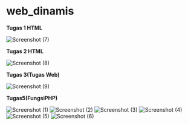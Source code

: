 # web_dinamis
**Tugas 1 HTML**

![Screenshot (7)](https://user-images.githubusercontent.com/73802193/100568788-c00b9a80-32fe-11eb-8148-79a2a715ec42.png)

**Tugas 2 HTML**

![Screenshot (8)](https://user-images.githubusercontent.com/73802193/100569290-28a74700-3300-11eb-8220-066399bfa00b.png)

**Tugas 3(Tugas Web)**

![Screenshot (9)](https://user-images.githubusercontent.com/73802193/100569468-b8e58c00-3300-11eb-92f2-1e43dbddf545.png)

**Tugas5(FungsiPHP)**

![Screenshot (1)](https://user-images.githubusercontent.com/73802193/100542083-9a3cb200-327a-11eb-900f-61482747b696.png)
![Screenshot (2)](https://user-images.githubusercontent.com/73802193/100542571-62833980-327d-11eb-9530-3e4949f83c65.png)
![Screenshot (3)](https://user-images.githubusercontent.com/73802193/100542580-6ca53800-327d-11eb-8410-d8bdba400eaf.png)
![Screenshot (4)](https://user-images.githubusercontent.com/73802193/100542587-70d15580-327d-11eb-8f31-4ee9ee9b0e6b.png)
![Screenshot (5)](https://user-images.githubusercontent.com/73802193/100542593-75960980-327d-11eb-83ec-02c75f2a723e.png)
![Screenshot (6)](https://user-images.githubusercontent.com/73802193/100542597-79299080-327d-11eb-9a9a-59d1a957a46f.png)


